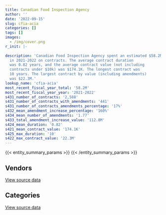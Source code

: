 ```yaml
---
title: Canadian Food Inspection Agency
author: ''
date: '2022-09-15'
slug: cfia-acia
categories: []
tags: []
images:
  - /img/cover.png
r_init: |-
  
description: 'Canadian Food Inspection Agency spent an estimated $58.2M
  in 2021-2022 on contracts. The average contract duration
  was 0.82 years, and the average contract value (not including
  contracts under $10k) was $174.1K. The longest contract was
  10 years. The largest contract by value (including amendments)
  was $22.3M.'
lookup_name: 'cfia-acia'
most_recent_fiscal_year_total: '58.2M'
most_recent_fiscal_year_year: '2021-2022'
s431_number_of_contracts: '2,588'
s431_number_of_contracts_with_amendments: '441'
s431_number_of_contracts_amendments_percentage: '17%'
s432_mean_amendment_increase_percentage: '160%'
s434_mean_number_of_amendments: '1.77'
s433_total_amendment_increase_value: '112.8M'
s424_mean_duration: '0.82'
s421_mean_contract_value: '174.1K'
s425_max_duration: '10'
s422_max_contract_value: '22.3M'
---
```


<script src="/rmarkdown-libs/htmlwidgets/htmlwidgets.js"></script>
<link href="/rmarkdown-libs/datatables-css/datatables-crosstalk.css" rel="stylesheet" />
<script src="/rmarkdown-libs/datatables-binding/datatables.js"></script>
<script src="/rmarkdown-libs/jquery/jquery-3.6.0.min.js"></script>
<link href="/rmarkdown-libs/dt-core-bootstrap/css/dataTables.bootstrap.min.css" rel="stylesheet" />
<link href="/rmarkdown-libs/dt-core-bootstrap/css/dataTables.bootstrap.extra.css" rel="stylesheet" />
<script src="/rmarkdown-libs/dt-core-bootstrap/js/jquery.dataTables.min.js"></script>
<script src="/rmarkdown-libs/dt-core-bootstrap/js/dataTables.bootstrap.min.js"></script>
<link href="/rmarkdown-libs/crosstalk/css/crosstalk.min.css" rel="stylesheet" />
<script src="/rmarkdown-libs/crosstalk/js/crosstalk.min.js"></script>
<script src="/rmarkdown-libs/htmlwidgets/htmlwidgets.js"></script>
<link href="/rmarkdown-libs/datatables-css/datatables-crosstalk.css" rel="stylesheet" />
<script src="/rmarkdown-libs/datatables-binding/datatables.js"></script>
<script src="/rmarkdown-libs/jquery/jquery-3.6.0.min.js"></script>
<link href="/rmarkdown-libs/dt-core-bootstrap/css/dataTables.bootstrap.min.css" rel="stylesheet" />
<link href="/rmarkdown-libs/dt-core-bootstrap/css/dataTables.bootstrap.extra.css" rel="stylesheet" />
<script src="/rmarkdown-libs/dt-core-bootstrap/js/jquery.dataTables.min.js"></script>
<script src="/rmarkdown-libs/dt-core-bootstrap/js/dataTables.bootstrap.min.js"></script>
<link href="/rmarkdown-libs/crosstalk/css/crosstalk.min.css" rel="stylesheet" />
<script src="/rmarkdown-libs/crosstalk/js/crosstalk.min.js"></script>

{{< entity_summary_params >}}
{{< /entity_summary_params >}}

## Vendors

<div id="htmlwidget-1" style="width:100%;height:auto;" class="datatables html-widget"></div>
<script type="application/json" data-for="htmlwidget-1">{"x":{"style":"bootstrap","filter":"none","vertical":false,"data":[["<a href=\"/vendors/3m_canada_company/\">3M Canada Company<\/a>","<a href=\"/vendors/ab_sciex/\">AB Sciex<\/a>","<a href=\"/vendors/abbott/\">Abbott<\/a>","<a href=\"/vendors/accenture/\">Accenture<\/a>","<a href=\"/vendors/acklands_grainger/\">Acklands Grainger<\/a>","<a href=\"/vendors/adobe/\">Adobe<\/a>","<a href=\"/vendors/advanced_business_interiors/\">Advanced Business Interiors<\/a>","<a href=\"/vendors/advanced_chippewa_technologies/\">Advanced Chippewa Technologies<\/a>","<a href=\"/vendors/agilent/\">Agilent<\/a>","<a href=\"/vendors/ainsworth/\">Ainsworth<\/a>","<a href=\"/vendors/als_canada/\">ALS Canada<\/a>","<a href=\"/vendors/altis_human_resources/\">Altis Human Resources<\/a>","<a href=\"/vendors/aon_reed_stenhouse/\">Aon Reed Stenhouse<\/a>","<a href=\"/vendors/ari_financial_services/\">ARI Financial Services<\/a>","<a href=\"/vendors/artemp_personnel_services/\">Artemp Personnel Services<\/a>","<a href=\"/vendors/avi_spl_canada/\">AVI SPL Canada<\/a>","<a href=\"/vendors/avondale_construction/\">Avondale Construction<\/a>","<a href=\"/vendors/bdo_canada/\">BDO Canada<\/a>","<a href=\"/vendors/beckman_coulter_canada/\">Beckman Coulter Canada<\/a>","<a href=\"/vendors/bio_nuclear_diagnostics/\">Bio Nuclear Diagnostics<\/a>","<a href=\"/vendors/biomerieux_canada/\">Biomerieux Canada<\/a>","<a href=\"/vendors/black_mcdonald/\">Black McDonald<\/a>","<a href=\"/vendors/bluedot/\">BlueDot<\/a>","<a href=\"/vendors/bruker/\">Bruker<\/a>","<a href=\"/vendors/bureau_veritas/\">Bureau Veritas<\/a>","<a href=\"/vendors/calian/\">Calian<\/a>","<a href=\"/vendors/canada_post/\">Canada Post<\/a>","<a href=\"/vendors/canadian_corps_of_commissionaires/\">Canadian Corps of Commissionaires<\/a>","<a href=\"/vendors/carahsoft_technology/\">Carahsoft Technology<\/a>","<a href=\"/vendors/carmichael_engineering/\">Carmichael Engineering<\/a>","<a href=\"/vendors/caro_analytical_services/\">Caro Analytical Services<\/a>","<a href=\"/vendors/cdw_canada/\">CDW Canada<\/a>","<a href=\"/vendors/charron_human_resources/\">Charron Human Resources<\/a>","<a href=\"/vendors/cision_canada/\">Cision Canada<\/a>","<a href=\"/vendors/cistel_technology/\">Cistel Technology<\/a>","<a href=\"/vendors/closereach/\">CloseReach<\/a>","<a href=\"/vendors/cofomo/\">Cofomo<\/a>","<a href=\"/vendors/construction_bugere/\">Construction Bugere<\/a>","<a href=\"/vendors/contract_community/\">Contract Community<\/a>","<a href=\"/vendors/cossette_communications/\">Cossette Communications<\/a>","<a href=\"/vendors/csdc_systems/\">CSDC Systems<\/a>","<a href=\"/vendors/d_mark_biosciences/\">D Mark Biosciences<\/a>","<a href=\"/vendors/d4is_solutions/\">D4IS Solutions<\/a>","<a href=\"/vendors/data_communications_management/\">Data Communications Management<\/a>","<a href=\"/vendors/dell_computer/\">Dell Computer<\/a>","<a href=\"/vendors/deloitte/\">Deloitte<\/a>","<a href=\"/vendors/dexter_construction/\">Dexter Construction<\/a>","<a href=\"/vendors/dls_technology/\">DLS Technology<\/a>","<a href=\"/vendors/donna_cona/\">Donna Cona<\/a>","<a href=\"/vendors/dynamic_facility_services/\">Dynamic Facility Services<\/a>","<a href=\"/vendors/dynamic_personnel_consultants/\">Dynamic Personnel Consultants<\/a>","<a href=\"/vendors/ecole_de_langues_la_cite/\">Ecole De Langues La Cite<\/a>","<a href=\"/vendors/ekos_research_associates/\">Ekos Research Associates<\/a>","<a href=\"/vendors/emtec/\">Emtec<\/a>","<a href=\"/vendors/envirosafe_janitorial/\">EnviroSafe Janitorial<\/a>","<a href=\"/vendors/ernst_young/\">Ernst Young<\/a>","<a href=\"/vendors/esbe_scientific_industries/\">ESBE Scientific Industries<\/a>","<a href=\"/vendors/esri/\">ESRI<\/a>","<a href=\"/vendors/evaluation_personnel_selection/\">Evaluation Personnel Selection<\/a>","<a href=\"/vendors/evripos_janitorial_services/\">Evripos Janitorial Services<\/a>","<a href=\"/vendors/excel_human_resources/\">Excel Human Resources<\/a>","<a href=\"/vendors/exp_services/\">EXP Services<\/a>","<a href=\"/vendors/factiva/\">Factiva<\/a>","<a href=\"/vendors/fast_forward_french/\">Fast Forward French<\/a>","<a href=\"/vendors/fast_track_staffing/\">Fast Track Staffing<\/a>","<a href=\"/vendors/felix_technology/\">Felix Technology<\/a>","<a href=\"/vendors/ford_motor_company/\">Ford Motor Company<\/a>","<a href=\"/vendors/gartner/\">Gartner<\/a>","<a href=\"/vendors/general_motors/\">General Motors<\/a>","<a href=\"/vendors/genome_quebec/\">Genome Quebec<\/a>","<a href=\"/vendors/getinge_canada/\">Getinge Canada<\/a>","<a href=\"/vendors/global_knowledge/\">Global Knowledge<\/a>","<a href=\"/vendors/global_total_office/\">Global Total Office<\/a>","<a href=\"/vendors/global_upholstery/\">Global Upholstery<\/a>","<a href=\"/vendors/graybridge_international_consulting/\">Graybridge International Consulting<\/a>","<a href=\"/vendors/haworth/\">Haworth<\/a>","<a href=\"/vendors/hitrac/\">Hitrac<\/a>","<a href=\"/vendors/honeywell/\">Honeywell<\/a>","<a href=\"/vendors/hypertec/\">Hypertec<\/a>","<a href=\"/vendors/ibm_canada/\">IBM Canada<\/a>","<a href=\"/vendors/ifathom/\">iFathom<\/a>","<a href=\"/vendors/ihs_global/\">IHS Global<\/a>","<a href=\"/vendors/illumina_canada/\">Illumina Canada<\/a>","<a href=\"/vendors/imperial_cleaners/\">Imperial Cleaners<\/a>","<a href=\"/vendors/info_tech_research_group/\">Info Tech Research Group<\/a>","<a href=\"/vendors/insa/\">INSA<\/a>","<a href=\"/vendors/iron_mountain/\">Iron Mountain<\/a>","<a href=\"/vendors/johnson_controls_canada/\">Johnson Controls Canada<\/a>","<a href=\"/vendors/jp2g_consultants/\">JP2G Consultants<\/a>","<a href=\"/vendors/kia_canada/\">Kia Canada<\/a>","<a href=\"/vendors/konica_minolta_business_solutions/\">Konica Minolta Business Solutions<\/a>","<a href=\"/vendors/kpmg/\">KPMG<\/a>","<a href=\"/vendors/kubota_canada/\">Kubota Canada<\/a>","<a href=\"/vendors/lansdowne_technologies/\">Lansdowne Technologies<\/a>","<a href=\"/vendors/levitt_safety/\">Levitt Safety<\/a>","<a href=\"/vendors/life_technologies/\">Life Technologies<\/a>","<a href=\"/vendors/lifespeak/\">LifeSpeak<\/a>","<a href=\"/vendors/lionbridge/\">Lionbridge<\/a>","<a href=\"/vendors/lowe_martin_company/\">Lowe Martin Company<\/a>","<a href=\"/vendors/lumina_it/\">Lumina IT<\/a>","<a href=\"/vendors/maplesoft_consulting/\">Maplesoft Consulting<\/a>","<a href=\"/vendors/maxsys_staffing_and_consulting/\">Maxsys Staffing and Consulting<\/a>","<a href=\"/vendors/mgis/\">MGIS<\/a>","<a href=\"/vendors/michanie_construction/\">Michanie Construction<\/a>","<a href=\"/vendors/micronostyx/\">Micronostyx<\/a>","<a href=\"/vendors/microsoft_canada/\">Microsoft Canada<\/a>","<a href=\"/vendors/mindwire_systems/\">Mindwire Systems<\/a>","<a href=\"/vendors/mitsubishi_motor_sales/\">Mitsubishi Motor Sales<\/a>","<a href=\"/vendors/mnp/\">MNP<\/a>","<a href=\"/vendors/modis_canada/\">Modis Canada<\/a>","<a href=\"/vendors/moore_canada/\">Moore Canada<\/a>","<a href=\"/vendors/morneau_shepell/\">Morneau Shepell<\/a>","<a href=\"/vendors/nations_translation_group/\">Nations Translation Group<\/a>","<a href=\"/vendors/navpoint_consulting_group/\">Navpoint Consulting Group<\/a>","<a href=\"/vendors/neptune_security_services/\">Neptune Security Services<\/a>","<a href=\"/vendors/newfound_recruiting/\">Newfound Recruiting<\/a>","<a href=\"/vendors/nisha_techonologies/\">Nisha Techonologies<\/a>","<a href=\"/vendors/nissan_canada/\">Nissan Canada<\/a>","<a href=\"/vendors/northern_micro/\">Northern Micro<\/a>","<a href=\"/vendors/onix_networking_canada/\">Onix Networking Canada<\/a>","<a href=\"/vendors/openframe_technologies/\">OpenFrame Technologies<\/a>","<a href=\"/vendors/opentext/\">OpenText<\/a>","<a href=\"/vendors/oracle_canada/\">Oracle Canada<\/a>","<a href=\"/vendors/orangutech/\">Orangutech<\/a>","<a href=\"/vendors/pleiad_canada/\">Pleiad Canada<\/a>","<a href=\"/vendors/podolinsky_equipment/\">Podolinsky Equipment<\/a>","<a href=\"/vendors/portage_personnel/\">Portage Personnel<\/a>","<a href=\"/vendors/printers_plus/\">Printers Plus<\/a>","<a href=\"/vendors/procom_consultants/\">Procom Consultants<\/a>","<a href=\"/vendors/prosci_canada/\">Prosci Canada<\/a>","<a href=\"/vendors/purespirit_solutions/\">PureSpirIT Solutions<\/a>","<a href=\"/vendors/qiagen/\">QIAGEN<\/a>","<a href=\"/vendors/qmr/\">QMR<\/a>","<a href=\"/vendors/quintet_consulting/\">Quintet Consulting<\/a>","<a href=\"/vendors/randstad/\">Randstad<\/a>","<a href=\"/vendors/raymond_chabot_grant_thornton/\">Raymond Chabot Grant Thornton<\/a>","<a href=\"/vendors/ricoh/\">Ricoh<\/a>","<a href=\"/vendors/risk_sciences_international/\">Risk Sciences International<\/a>","<a href=\"/vendors/roche_diagnostics/\">Roche Diagnostics<\/a>","<a href=\"/vendors/s_p_global_market_intelligence/\">S P Global Market Intelligence<\/a>","<a href=\"/vendors/samson_associes/\">Samson Associes<\/a>","<a href=\"/vendors/sas_institute/\">SAS Institute<\/a>","<a href=\"/vendors/sdl_international_canada/\">SDL International Canada<\/a>","<a href=\"/vendors/si_systems/\">SI Systems<\/a>","<a href=\"/vendors/siemens/\">Siemens<\/a>","<a href=\"/vendors/silliker/\">Silliker<\/a>","<a href=\"/vendors/softchoice/\">Softchoice<\/a>","<a href=\"/vendors/softsim_technologies/\">Softsim Technologies<\/a>","<a href=\"/vendors/sra_staffing_solutions/\">SRA Staffing Solutions<\/a>","<a href=\"/vendors/st_joseph_print_group/\">St Joseph Print Group<\/a>","<a href=\"/vendors/stantec/\">Stantec<\/a>","<a href=\"/vendors/steris_canada/\">STERIS Canada<\/a>","<a href=\"/vendors/subaru_canada/\">Subaru Canada<\/a>","<a href=\"/vendors/systemscope/\">Systemscope<\/a>","<a href=\"/vendors/tag_hr/\">Tag HR<\/a>","<a href=\"/vendors/tecsis/\">Tecsis<\/a>","<a href=\"/vendors/teknion/\">Teknion<\/a>","<a href=\"/vendors/teksystems_canada/\">TEKsystems Canada<\/a>","<a href=\"/vendors/telecom_computer_services/\">Telecom Computer Services<\/a>","<a href=\"/vendors/tenaquip/\">Tenaquip<\/a>","<a href=\"/vendors/the_aim_group/\">The AIM Group<\/a>","<a href=\"/vendors/the_right_door_consulting/\">The Right Door Consulting<\/a>","<a href=\"/vendors/thermo_fisher_scientific/\">Thermo Fisher Scientific<\/a>","<a href=\"/vendors/thyssenkrupp_elevator/\">Thyssenkrupp Elevator<\/a>","<a href=\"/vendors/toshiba_canada/\">Toshiba Canada<\/a>","<a href=\"/vendors/toyota/\">Toyota<\/a>","<a href=\"/vendors/trainor_mechanical_contractors/\">Trainor Mechanical Contractors<\/a>","<a href=\"/vendors/turtle_island_staffing/\">Turtle Island Staffing<\/a>","<a href=\"/vendors/tyco_integrated_fire_security/\">Tyco Integrated Fire Security<\/a>","<a href=\"/vendors/universite_laval/\">Universite Laval<\/a>","<a href=\"/vendors/university_of_guelph/\">University of Guelph<\/a>","<a href=\"/vendors/university_of_saskatchewan/\">University of Saskatchewan<\/a>","<a href=\"/vendors/vci_controls/\">VCI Controls<\/a>","<a href=\"/vendors/vwr_international/\">VWR International<\/a>","<a href=\"/vendors/waters/\">Waters<\/a>","<a href=\"/vendors/wolters_kluwer/\">Wolters Kluwer<\/a>","<a href=\"/vendors/workdynamics_technologies/\">WorkDynamics Technologies<\/a>","<a href=\"/vendors/workplace_health_and_cost_solutions/\">Workplace Health and Cost Solutions<\/a>","<a href=\"/vendors/worldreach_software/\">Worldreach Software<\/a>","<a href=\"/vendors/xerox/\">Xerox<\/a>"],[null,66289.74,null,4783914.54,null,684657.53,18393.52,55970.92,11237.46,43271.05,339537.88,24542.24,null,null,59212,463588.28,null,87721.44,33217.48,null,10930.63,1103428.93,null,null,7788396.52,null,31494.87,1464957.84,46033.8,24295,1399369.4,45606.54,null,24180,null,85049.4,44790.99,45760.05,null,96390.31,30817.13,40028.22,184313.59,126497.27,null,null,28686.75,6962.74,808512.14,50351.97,42347.89,9393.91,52395.46,26044.98,null,null,19431.51,43824.38,166531.97,222767.47,1166502.51,null,null,null,null,null,140692.1,197001.26,493782.57,75033,204652.99,null,null,10443.69,25935,null,85617,5558.34,66577.62,315368.47,null,1201.43,405282.82,102281.21,100011.17,null,23040.89,17003.21,null,null,null,67807.02,null,3985.66,null,223173.74,null,139871.81,null,2129069.08,744731.95,null,75658.96,110093.36,null,636857.33,289686.77,null,8888.03,null,null,369708.12,5242.27,null,13703.27,1034366.66,5175513.08,1099256.85,51089.04,null,null,70976.01,1737706.72,null,19775,null,null,null,30081.31,null,null,null,42903.29,null,149362.6,null,null,210028.96,70767.35,null,26250,805.46,null,160238.9,null,4894012.12,18205.43,null,148622.85,5077.26,73368.64,184267.08,1154072.33,449939.56,13117.19,null,97735.84,270196.3,null,null,861220.45,null,275476.79,null,364531.22,71208.19,5269317.02,118947.46,null,54853.04,907841.56,286292.33,55222.9,97896.61,1559213.58,30497.9,27512.19,1095647.37,null,601409.02],[null,148617.45,18017.28,784947.09,null,15342.47,19623.2,25175.37,125481.63,null,244486.8,130524.57,null,138693.93,null,119148.23,186044.33,null,13679.7,null,6375.03,1106452.02,null,null,6182316.46,null,null,1574920.39,50278.65,null,1225298.55,17920.16,17389.38,28365,null,14213.74,85057.76,null,241529.95,262702.4,30901.56,null,184818.56,105151.21,23481.4,null,null,94383.8,757404.88,null,null,null,null,72969.78,null,13195.97,118983.31,58947.06,null,223377.79,621221.4,4254.12,null,58631.56,null,90517.35,466862.31,736191.96,208848.35,null,261935.92,null,26169.46,null,3910.88,56277.36,null,14451.7,24707.45,445236.22,null,12502.33,175891.97,102561.43,78790.02,null,23071.79,5122.69,null,null,null,80618.48,null,null,null,503270.51,17159.87,162107.59,13329.31,1656844.01,231792.18,15839.78,null,104168.06,10767.01,715853.97,127769.35,87371.64,26664.08,null,null,496271.32,182738.81,null,13740.81,1522663.64,10779.07,null,381027.39,null,null,44139.34,1858349.35,null,null,null,null,14102.4,262137.13,30430.9,452071.99,null,65468.89,null,149771.81,81360,null,157448.12,null,null,152935.42,17002.22,null,97910.32,39796.9,4752608.32,63307.48,null,111976.12,null,41616.46,91637.77,630840.25,422873.2,null,null,null,391281.57,null,null,380176.21,null,385042.94,78723.25,null,143120.28,27461.7,61379.3,36978.89,55003.33,474218.65,262500,15953.28,300510.86,201590.59,28646.3,27189.14,1098649.14,null,595396.09],[null,154544.92,4913.8,754921.79,null,null,null,null,721045.64,null,553175.46,60815.31,74270.58,54271.21,null,273711.64,null,null,99072.76,null,64194.84,1194875.91,9418.74,19755.39,6420694.02,null,null,1678035.56,50141.28,null,1168398.82,null,48489.62,29380,9091.98,null,84825.36,null,21977.23,927899.5,7683.18,10237.35,null,104863.91,52030.93,null,null,94125.92,88130.88,80011.24,null,null,50446.71,null,99948.08,20704.03,29334.88,143402.97,21334.4,222767.47,58272.54,12130.88,118299.39,39229.75,null,null,42365.29,528182.67,55342.6,null,172253.29,16519.58,null,null,26866.02,null,null,23646,239115.91,129745.91,1117.19,null,237073.19,110265.83,134445.91,2143.52,null,null,23801.2,null,9186.53,null,null,null,null,155138.48,22530.04,101146.93,null,565378.31,620529.52,null,null,166285.64,12885.12,844960.4,null,23864.21,13089.55,null,null,494915.38,294152.98,118254.5,13703.27,1614650.41,891901.21,null,6188142.3,39889,null,38000.35,1927117.53,1540.94,null,null,5681.74,null,356551.51,21481.3,4866175.44,28427.1,131275.25,null,149362.6,null,29991.58,190244.07,32830.91,null,58370.68,15501.39,null,97642.8,null,4854595.99,10576.8,null,null,null,63556.53,254980.12,null,157643.14,297303,null,null,null,745955.82,null,267435.06,28718.6,928075.68,null,null,null,null,56783.19,113162.55,null,593538.66,231243.01,null,327756.25,184390.38,27120,27374.24,1095647.37,67800,626801.53],[29836.74,119829.98,null,null,12924.38,null,null,null,754899.23,null,106586.12,371935.69,61104.13,77744,null,259488.56,null,null,322136.29,928810.75,45135.84,1153276.58,107432.45,100148.86,7212773.33,5716.89,null,1740413.66,20331.26,null,1213434.68,null,29267,63900,23206.81,null,164666.59,null,36591.66,1518708.7,null,32582.35,null,112305.82,null,186488.7,null,null,239758.89,111731.59,null,null,59905.47,null,112249.38,null,278413.81,361019.04,null,222767.47,118098.7,null,124795.6,null,39521.75,null,327421.6,447048.54,null,null,193662.19,null,null,null,null,null,null,null,369800.65,435578.43,13153.96,36865.07,288902.58,110265.83,94834.75,78238.39,5632.72,null,56048,31352.98,36893.05,88343.4,18273.02,null,17586.59,748009.91,22530.04,177309.15,null,153962.3,1441367.29,null,12595.6,null,49037.43,192552,null,null,33441.14,9522.64,197593.78,494915.38,282212.83,null,1126.3,588847.98,412780.24,null,1409291.25,null,5077.79,17840.47,1891117.55,306648.14,null,112146.85,46573.69,170829.26,548772.71,213683,null,19904.14,130998.29,42714,null,null,null,196134.89,312969.36,12417.66,391510.46,15458.92,70028.36,73566.5,null,4321981.05,34859.39,247982.54,null,null,null,109374.79,null,618949.98,50594.62,71826.71,29824.41,null,null,13500.09,284032.04,32253.2,950505.78,null,null,163712.9,null,88782.97,86138.61,null,548145.79,294089.54,null,459743.73,596201.3,27120,27428.75,1253498.85,401151.51,646948.49]],"container":"<table class=\"table table-striped table-hover row-border order-column display\">\n  <thead>\n    <tr>\n      <th>Vendor<\/th>\n      <th>2018-2019<\/th>\n      <th>2019-2020<\/th>\n      <th>2020-2021<\/th>\n      <th>2021-2022<\/th>\n    <\/tr>\n  <\/thead>\n<\/table>","options":{"order":[[4,"desc"]],"pageLength":10,"autoWidth":true,"columnDefs":[{"targets":1,"render":"function(data, type, row, meta) {\n    return type !== 'display' ? data : DTWidget.formatCurrency(data, \"$\", 2, 3, \",\", \".\", true, null);\n  }"},{"targets":2,"render":"function(data, type, row, meta) {\n    return type !== 'display' ? data : DTWidget.formatCurrency(data, \"$\", 2, 3, \",\", \".\", true, null);\n  }"},{"targets":3,"render":"function(data, type, row, meta) {\n    return type !== 'display' ? data : DTWidget.formatCurrency(data, \"$\", 2, 3, \",\", \".\", true, null);\n  }"},{"targets":4,"render":"function(data, type, row, meta) {\n    return type !== 'display' ? data : DTWidget.formatCurrency(data, \"$\", 2, 3, \",\", \".\", true, null);\n  }"},{"width":"16%","targets":[1,2,3,4]},{"className":"dt-right","targets":[1,2,3,4]}],"orderClasses":false}},"evals":["options.columnDefs.0.render","options.columnDefs.1.render","options.columnDefs.2.render","options.columnDefs.3.render"],"jsHooks":[]}</script>
<p class="text-right">
<a href="https://github.com/GoC-Spending/contracts-data/tree/main/data/out/departments/cfia-acia/summary_by_fiscal_year_by_vendor.csv" class="source-data-link btn btn-link">View source data</a>
</p>

## Categories

<div id="htmlwidget-2" style="width:100%;height:auto;" class="datatables html-widget"></div>
<script type="application/json" data-for="htmlwidget-2">{"x":{"style":"bootstrap","filter":"none","vertical":false,"data":[["<a href=\"/categories/other/\">(Other)<\/a>","<a href=\"/categories/facilities_and_construction/\">Facilities and construction<\/a>","<a href=\"/categories/office_management/\">Office management<\/a>","<a href=\"/categories/professional_services/\">Professional services<\/a>","<a href=\"/categories/information_technology/\">Information technology<\/a>","<a href=\"/categories/medical/\">Medical<\/a>","<a href=\"/categories/transportation_and_logistics/\">Transportation and logistics<\/a>","<a href=\"/categories/industrial_products_and_services/\">Industrial products and services<\/a>","<a href=\"/categories/travel/\">Travel<\/a>","<a href=\"/categories/security_and_protection/\">Security and protection<\/a>","<a href=\"/categories/human_capital/\">Human capital<\/a>"],[624897,9571638.69,5815558.13,23646789,21969614.4,1208212.18,3425687.41,6855845.01,21992.01,1521997.41,846779.08],[null,2971350.16,1943735.9,20575976.38,15096359.61,1610887.85,1715531.19,5695438.3,null,1606936.32,756262.04],[10447.5,4745824.39,2058561.73,21805100.87,24919042.17,1927715.3,454233.15,6892673.77,null,1694711.72,595473.44],[null,4464839.2,1816629.42,22269567.81,14925469.21,2918676.91,750994.37,7803853.2,33205.06,1780246.72,1468459.59]],"container":"<table class=\"table table-striped table-hover row-border order-column display\">\n  <thead>\n    <tr>\n      <th>Category<\/th>\n      <th>2018-2019<\/th>\n      <th>2019-2020<\/th>\n      <th>2020-2021<\/th>\n      <th>2021-2022<\/th>\n    <\/tr>\n  <\/thead>\n<\/table>","options":{"order":[[4,"desc"]],"dom":"t","pageLength":30,"autoWidth":true,"columnDefs":[{"targets":1,"render":"function(data, type, row, meta) {\n    return type !== 'display' ? data : DTWidget.formatCurrency(data, \"$\", 2, 3, \",\", \".\", true, null);\n  }"},{"targets":2,"render":"function(data, type, row, meta) {\n    return type !== 'display' ? data : DTWidget.formatCurrency(data, \"$\", 2, 3, \",\", \".\", true, null);\n  }"},{"targets":3,"render":"function(data, type, row, meta) {\n    return type !== 'display' ? data : DTWidget.formatCurrency(data, \"$\", 2, 3, \",\", \".\", true, null);\n  }"},{"targets":4,"render":"function(data, type, row, meta) {\n    return type !== 'display' ? data : DTWidget.formatCurrency(data, \"$\", 2, 3, \",\", \".\", true, null);\n  }"},{"width":"16%","targets":[1,2,3,4]},{"className":"dt-right","targets":[1,2,3,4]}],"orderClasses":false,"lengthMenu":[10,25,30,50,100]}},"evals":["options.columnDefs.0.render","options.columnDefs.1.render","options.columnDefs.2.render","options.columnDefs.3.render"],"jsHooks":[]}</script>
<p class="text-right">
<a href="https://github.com/GoC-Spending/contracts-data/tree/main/data/out/departments/cfia-acia/summary_by_fiscal_year_by_category.csv" class="source-data-link btn btn-link">View source data</a>
</p>
